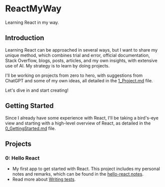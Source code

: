# ReactMyWay
Learning React in my way.

## Introduction

Learning React can be approached in several ways, but I want to share my unique method, which combines trial and error, official documentation, Stack Overflow, blogs, posts, articles, and my own insights, with extensive use of AI. My strategy is to learn by doing projects.

I'll be working on projects from zero to hero, with suggestions from ChatGPT and some of my own ideas, all detailed in the [1_Project.md](1_Project.md) file.

Let's dive in and start creating!

## Getting Started

Since I already have some experience with React, I'll be taking a bird's-eye view and starting with a high-level overview of React, as detailed in the [0_GettingStarted.md](0_GettingStarted.md) file.

## Projects

### 0: Hello React

- My first app to get started with React. This project includes my personal notes and remarks, which can be found in the [hello-react notes](./hello-react/Notes.md).
- Read more about [Writing tests](./hello-react/WritingTests.md).